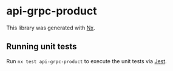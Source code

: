 # api-grpc-product

This library was generated with [Nx](https://nx.dev).

## Running unit tests

Run `nx test api-grpc-product` to execute the unit tests via [Jest](https://jestjs.io).
